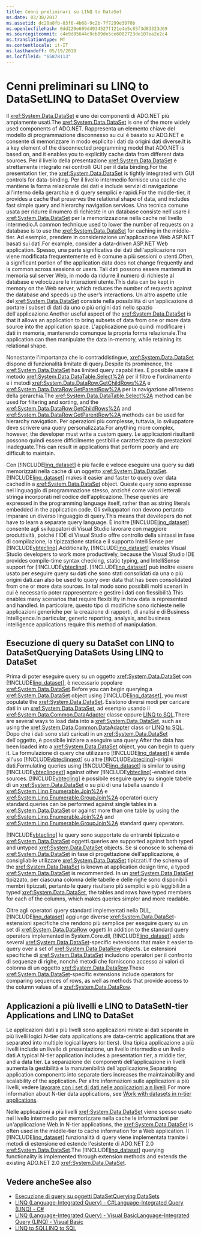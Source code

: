 ```yaml
---
title: Cenni preliminari su LINQ to DataSet
ms.date: 03/30/2017
ms.assetid: dc20a8fb-03f6-4b68-9c2b-7f7299e3070b
ms.openlocfilehash: 0dd220e609d4934527f121e4e5c85f3d83323d69
ms.sourcegitcommit: c4e9d05644c9cb89de5ce6002723de107ea2e2c4
ms.translationtype: MT
ms.contentlocale: it-IT
ms.lasthandoff: 05/19/2019
ms.locfileid: "65878113"
---
```

# <a name="linq-to-dataset-overview"></a><span data-ttu-id="4cec3-102">Cenni preliminari su LINQ to DataSet</span><span class="sxs-lookup"><span data-stu-id="4cec3-102">LINQ to DataSet Overview</span></span>
<span data-ttu-id="4cec3-103">Il <xref:System.Data.DataSet> è uno dei componenti di ADO.NET più ampiamente usati.</span><span class="sxs-lookup"><span data-stu-id="4cec3-103">The <xref:System.Data.DataSet> is one of the more widely used components of ADO.NET.</span></span> <span data-ttu-id="4cec3-104">Rappresenta un elemento chiave del modello di programmazione disconnesso su cui è basato su ADO.NET e consente di memorizzare in modo esplicito i dati da origini dati diverse.</span><span class="sxs-lookup"><span data-stu-id="4cec3-104">It is a key element of the disconnected programming model that ADO.NET is based on, and it enables you to explicitly cache data from different data sources.</span></span> <span data-ttu-id="4cec3-105">Per il livello della presentazione <xref:System.Data.DataSet> è strettamente integrato nei controlli GUI per il data binding.</span><span class="sxs-lookup"><span data-stu-id="4cec3-105">For the presentation tier, the <xref:System.Data.DataSet> is tightly integrated with GUI controls for data-binding.</span></span> <span data-ttu-id="4cec3-106">Per il livello intermedio fornisce una cache che mantiene la forma relazionale dei dati e include servizi di navigazione all'interno della gerarchia e di query semplici e rapidi.</span><span class="sxs-lookup"><span data-stu-id="4cec3-106">For the middle-tier, it provides a cache that preserves the relational shape of data, and includes fast simple query and hierarchy navigation services.</span></span> <span data-ttu-id="4cec3-107">Una tecnica comune usata per ridurre il numero di richieste in un database consiste nell'usare il <xref:System.Data.DataSet> per la memorizzazione nella cache nel livello intermedio.</span><span class="sxs-lookup"><span data-stu-id="4cec3-107">A common technique used to lower the number of requests on a database is to use the <xref:System.Data.DataSet> for caching in the middle-tier.</span></span> <span data-ttu-id="4cec3-108">Ad esempio, prendere in considerazione un'applicazione Web ASP.NET basati sui dati.</span><span class="sxs-lookup"><span data-stu-id="4cec3-108">For example, consider a data-driven ASP.NET Web application.</span></span> <span data-ttu-id="4cec3-109">Spesso, una parte significativa dei dati dell'applicazione non viene modificata frequentemente ed è comune a più sessioni o utenti.</span><span class="sxs-lookup"><span data-stu-id="4cec3-109">Often, a significant portion of the application data does not change frequently and is common across sessions or users.</span></span> <span data-ttu-id="4cec3-110">Tali dati possono essere mantenuti in memoria sul server Web, in modo da ridurre il numero di richieste al database e velocizzare le interazioni utente.</span><span class="sxs-lookup"><span data-stu-id="4cec3-110">This data can be kept in memory on the Web server, which reduces the number of requests against the database and speeds up the user’s interactions.</span></span> <span data-ttu-id="4cec3-111">Un altro aspetto utile del <xref:System.Data.DataSet> consiste nella possibilità di un'applicazione di portare i subset di dati da uno o più origini dati nello spazio dell'applicazione.</span><span class="sxs-lookup"><span data-stu-id="4cec3-111">Another useful aspect of the <xref:System.Data.DataSet> is that it allows an application to bring subsets of data from one or more data source into the application space.</span></span> <span data-ttu-id="4cec3-112">L'applicazione può quindi modificare i dati in memoria, mantenendo comunque la propria forma relazionale.</span><span class="sxs-lookup"><span data-stu-id="4cec3-112">The application can then manipulate the data in-memory, while retaining its relational shape.</span></span>  
  
 <span data-ttu-id="4cec3-113">Nonostante l'importanza che lo contraddistingue, <xref:System.Data.DataSet> dispone di funzionalità limitate di query.</span><span class="sxs-lookup"><span data-stu-id="4cec3-113">Despite its prominence, the <xref:System.Data.DataSet> has limited query capabilities.</span></span> <span data-ttu-id="4cec3-114">È possibile usare il metodo <xref:System.Data.DataTable.Select%2A> per il filtro e l'ordinamento e i metodi <xref:System.Data.DataRow.GetChildRows%2A> e <xref:System.Data.DataRow.GetParentRow%2A> per la navigazione all'interno della gerarchia.</span><span class="sxs-lookup"><span data-stu-id="4cec3-114">The <xref:System.Data.DataTable.Select%2A> method can be used for filtering and sorting, and the <xref:System.Data.DataRow.GetChildRows%2A> and <xref:System.Data.DataRow.GetParentRow%2A> methods can be used for hierarchy navigation.</span></span> <span data-ttu-id="4cec3-115">Per operazioni più complesse, tuttavia, lo sviluppatore deve scrivere una query personalizzata.</span><span class="sxs-lookup"><span data-stu-id="4cec3-115">For anything more complex, however, the developer must write a custom query.</span></span> <span data-ttu-id="4cec3-116">Le applicazioni risultanti possono quindi essere difficilmente gestibili e caratterizzate da prestazioni inadeguate.</span><span class="sxs-lookup"><span data-stu-id="4cec3-116">This can result in applications that perform poorly and are difficult to maintain.</span></span>  
  
 <span data-ttu-id="4cec3-117">Con [!INCLUDE[linq_dataset](../../../../includes/linq-dataset-md.md)] è più facile e veloce eseguire una query su dati memorizzati nella cache di un oggetto <xref:System.Data.DataSet>.</span><span class="sxs-lookup"><span data-stu-id="4cec3-117">[!INCLUDE[linq_dataset](../../../../includes/linq-dataset-md.md)] makes it easier and faster to query over data cached in a <xref:System.Data.DataSet> object.</span></span> <span data-ttu-id="4cec3-118">Queste query sono espresse nel linguaggio di programmazione stesso, anziché come valori letterali stringa incorporati nel codice dell'applicazione.</span><span class="sxs-lookup"><span data-stu-id="4cec3-118">These queries are expressed in the programming language itself, rather than as string literals embedded in the application code.</span></span> <span data-ttu-id="4cec3-119">Gli sviluppatori non devono pertanto imparare un diverso linguaggio di query.</span><span class="sxs-lookup"><span data-stu-id="4cec3-119">This means that developers do not have to learn a separate query language.</span></span> <span data-ttu-id="4cec3-120">È inoltre [!INCLUDE[linq_dataset](../../../../includes/linq-dataset-md.md)] consente agli sviluppatori di Visual Studio lavorare con maggiore produttività, poiché l'IDE di Visual Studio offre controllo della sintassi in fase di compilazione, la tipizzazione statica e il supporto IntelliSense per [!INCLUDE[vbteclinq](../../../../includes/vbteclinq-md.md)].</span><span class="sxs-lookup"><span data-stu-id="4cec3-120">Additionally, [!INCLUDE[linq_dataset](../../../../includes/linq-dataset-md.md)] enables Visual Studio developers to work more productively, because the Visual Studio IDE provides compile-time syntax checking, static typing, and IntelliSense support for [!INCLUDE[vbteclinq](../../../../includes/vbteclinq-md.md)].</span></span> [!INCLUDE[linq_dataset](../../../../includes/linq-dataset-md.md)] <span data-ttu-id="4cec3-121">può inoltre essere usato per eseguire query su dati che sono stati consolidati da una o più origini dati.</span><span class="sxs-lookup"><span data-stu-id="4cec3-121">can also be used to query over data that has been consolidated from one or more data sources.</span></span> <span data-ttu-id="4cec3-122">In tal modo sono possibili molti scenari in cui è necessario poter rappresentare e gestire i dati con flessibilità.</span><span class="sxs-lookup"><span data-stu-id="4cec3-122">This enables many scenarios that require flexibility in how data is represented and handled.</span></span> <span data-ttu-id="4cec3-123">In particolare, questo tipo di modifiche sono richieste nelle applicazioni generiche per la creazione di rapporti, di analisi e di Business Intelligence.</span><span class="sxs-lookup"><span data-stu-id="4cec3-123">In particular, generic reporting, analysis, and business intelligence applications require this method of manipulation.</span></span>  
  
## <a name="querying-datasets-using-linq-to-dataset"></a><span data-ttu-id="4cec3-124">Esecuzione di query su DataSet con LINQ to DataSet</span><span class="sxs-lookup"><span data-stu-id="4cec3-124">Querying DataSets Using LINQ to DataSet</span></span>  
 <span data-ttu-id="4cec3-125">Prima di poter eseguire query su un oggetto <xref:System.Data.DataSet> con [!INCLUDE[linq_dataset](../../../../includes/linq-dataset-md.md)], è necessario popolare <xref:System.Data.DataSet>.</span><span class="sxs-lookup"><span data-stu-id="4cec3-125">Before you can begin querying a <xref:System.Data.DataSet> object using [!INCLUDE[linq_dataset](../../../../includes/linq-dataset-md.md)], you must populate the <xref:System.Data.DataSet>.</span></span> <span data-ttu-id="4cec3-126">Esistono diversi modi per caricare dati in un <xref:System.Data.DataSet>, ad esempio usando il <xref:System.Data.Common.DataAdapter> classe oppure [LINQ to SQL](../../../../docs/framework/data/adonet/sql/linq/index.md).</span><span class="sxs-lookup"><span data-stu-id="4cec3-126">There are several ways to load data into a <xref:System.Data.DataSet>, such as using the <xref:System.Data.Common.DataAdapter> class or [LINQ to SQL](../../../../docs/framework/data/adonet/sql/linq/index.md).</span></span> <span data-ttu-id="4cec3-127">Dopo che i dati sono stati caricati in un <xref:System.Data.DataSet> dell'oggetto, è possibile iniziare a eseguire una query.</span><span class="sxs-lookup"><span data-stu-id="4cec3-127">After the data has been loaded into a <xref:System.Data.DataSet> object, you can begin to query it.</span></span> <span data-ttu-id="4cec3-128">La formulazione di query che utilizzano [!INCLUDE[linq_dataset](../../../../includes/linq-dataset-md.md)] è simile all'uso [!INCLUDE[vbteclinqext](../../../../includes/vbteclinqext-md.md)] su altre [!INCLUDE[vbteclinq](../../../../includes/vbteclinq-md.md)]-origini dati.</span><span class="sxs-lookup"><span data-stu-id="4cec3-128">Formulating queries using [!INCLUDE[linq_dataset](../../../../includes/linq-dataset-md.md)] is similar to using [!INCLUDE[vbteclinqext](../../../../includes/vbteclinqext-md.md)] against other [!INCLUDE[vbteclinq](../../../../includes/vbteclinq-md.md)]-enabled data sources.</span></span> [!INCLUDE[vbteclinq](../../../../includes/vbteclinq-md.md)] <span data-ttu-id="4cec3-129">è possibile eseguire query su singole tabelle di un <xref:System.Data.DataSet> o su più di una tabella usando il <xref:System.Linq.Enumerable.Join%2A> e <xref:System.Linq.Enumerable.GroupJoin%2A> operatori query standard.</span><span class="sxs-lookup"><span data-stu-id="4cec3-129">queries can be performed against single tables in a <xref:System.Data.DataSet> or against more than one table by using the <xref:System.Linq.Enumerable.Join%2A> and <xref:System.Linq.Enumerable.GroupJoin%2A> standard query operators.</span></span>  
  
 [!INCLUDE[vbteclinq](../../../../includes/vbteclinq-md.md)] <span data-ttu-id="4cec3-130">le query sono supportate da entrambi tipizzato e <xref:System.Data.DataSet> oggetti.</span><span class="sxs-lookup"><span data-stu-id="4cec3-130">queries are supported against both typed and untyped <xref:System.Data.DataSet> objects.</span></span> <span data-ttu-id="4cec3-131">Se si conosce lo schema di <xref:System.Data.DataSet> in fase di progettazione dell'applicazione, è consigliabile utilizzare <xref:System.Data.DataSet> tipizzati.</span><span class="sxs-lookup"><span data-stu-id="4cec3-131">If the schema of the <xref:System.Data.DataSet> is known at application design time, a typed <xref:System.Data.DataSet> is recommended.</span></span> <span data-ttu-id="4cec3-132">In un <xref:System.Data.DataSet> tipizzato, per ciascuna colonna delle tabelle e delle righe sono disponibili membri tipizzati, pertanto le query risultano più semplici e più leggibili.</span><span class="sxs-lookup"><span data-stu-id="4cec3-132">In a typed <xref:System.Data.DataSet>, the tables and rows have typed members for each of the columns, which makes queries simpler and more readable.</span></span>  
  
 <span data-ttu-id="4cec3-133">Oltre agli operatori query standard implementati nella DLL, [!INCLUDE[linq_dataset](../../../../includes/linq-dataset-md.md)] aggiunge diverse <xref:System.Data.DataSet>-estensioni specifiche che rendono più semplice per eseguire query su un set di <xref:System.Data.DataRow> oggetti.</span><span class="sxs-lookup"><span data-stu-id="4cec3-133">In addition to the standard query operators implemented in System.Core.dll, [!INCLUDE[linq_dataset](../../../../includes/linq-dataset-md.md)] adds several <xref:System.Data.DataSet>-specific extensions that make it easier to query over a set of <xref:System.Data.DataRow> objects.</span></span> <span data-ttu-id="4cec3-134">Le estensioni specifiche di <xref:System.Data.DataSet> includono operatori per il confronto di sequenze di righe, nonché metodi che forniscono accesso ai valori di colonna di un oggetto <xref:System.Data.DataRow>.</span><span class="sxs-lookup"><span data-stu-id="4cec3-134">These <xref:System.Data.DataSet>-specific extensions include operators for comparing sequences of rows, as well as methods that provide access to the column values of a <xref:System.Data.DataRow>.</span></span>  
  
## <a name="n-tier-applications-and-linq-to-dataset"></a><span data-ttu-id="4cec3-135">Applicazioni a più livelli e LINQ to DataSet</span><span class="sxs-lookup"><span data-stu-id="4cec3-135">N-tier Applications and LINQ to DataSet</span></span>  
 <span data-ttu-id="4cec3-136">Le applicazioni dati a più livelli sono applicazioni mirate ai dati separate in più livelli logici.</span><span class="sxs-lookup"><span data-stu-id="4cec3-136">N-tier data applications are data-centric applications that are separated into multiple logical layers (or tiers).</span></span> <span data-ttu-id="4cec3-137">Una tipica applicazione a più livelli include un livello di presentazione, un livello intermedio e un livello dati.</span><span class="sxs-lookup"><span data-stu-id="4cec3-137">A typical N-tier application includes a presentation tier, a middle tier, and a data tier.</span></span> <span data-ttu-id="4cec3-138">La separazione dei componenti dell'applicazione in livelli aumenta la gestibilità e la manutenibilità dell'applicazione,</span><span class="sxs-lookup"><span data-stu-id="4cec3-138">Separating application components into separate tiers increases the maintainability and scalability of the application.</span></span> <span data-ttu-id="4cec3-139">Per altre informazioni sulle applicazioni a più livelli, vedere [lavorare con i set di dati nelle applicazioni a n livelli](/visualstudio/data-tools/work-with-datasets-in-n-tier-applications).</span><span class="sxs-lookup"><span data-stu-id="4cec3-139">For more information about N-tier data applications, see [Work with datasets in n-tier applications](/visualstudio/data-tools/work-with-datasets-in-n-tier-applications).</span></span>  
  
 <span data-ttu-id="4cec3-140">Nelle applicazioni a più livelli <xref:System.Data.DataSet> viene spesso usato nel livello intermedio per memorizzare nella cache le informazioni per un'applicazione Web.</span><span class="sxs-lookup"><span data-stu-id="4cec3-140">In N-tier applications, the <xref:System.Data.DataSet> is often used in the middle-tier to cache information for a Web application.</span></span> <span data-ttu-id="4cec3-141">Il [!INCLUDE[linq_dataset](../../../../includes/linq-dataset-md.md)] funzionalità di query viene implementata tramite i metodi di estensione ed estende l'esistente di ADO.NET 2.0 <xref:System.Data.DataSet>.</span><span class="sxs-lookup"><span data-stu-id="4cec3-141">The [!INCLUDE[linq_dataset](../../../../includes/linq-dataset-md.md)] querying functionality is implemented through extension methods and extends the existing ADO.NET 2.0 <xref:System.Data.DataSet>.</span></span>  
  
## <a name="see-also"></a><span data-ttu-id="4cec3-142">Vedere anche</span><span class="sxs-lookup"><span data-stu-id="4cec3-142">See also</span></span>

- [<span data-ttu-id="4cec3-143">Esecuzione di query su oggetti DataSet</span><span class="sxs-lookup"><span data-stu-id="4cec3-143">Querying DataSets</span></span>](../../../../docs/framework/data/adonet/querying-datasets-linq-to-dataset.md)
- [<span data-ttu-id="4cec3-144">LINQ (Language-Integrated Query) - C#</span><span class="sxs-lookup"><span data-stu-id="4cec3-144">Language-Integrated Query (LINQ) - C#</span></span>](../../../csharp/programming-guide/concepts/linq/index.md)
- [<span data-ttu-id="4cec3-145">LINQ (Language-Integrated Query) - Visual Basic</span><span class="sxs-lookup"><span data-stu-id="4cec3-145">Language-Integrated Query (LINQ) - Visual Basic</span></span>](../../../visual-basic/programming-guide/concepts/linq/index.md)
- [<span data-ttu-id="4cec3-146">LINQ to SQL</span><span class="sxs-lookup"><span data-stu-id="4cec3-146">LINQ to SQL</span></span>](../../../../docs/framework/data/adonet/sql/linq/index.md)
